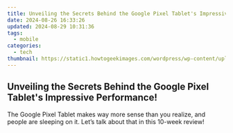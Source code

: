 ```yaml
---
title: Unveiling the Secrets Behind the Google Pixel Tablet's Impressive Performance!
date: 2024-08-26 16:33:26
updated: 2024-08-29 10:31:36
tags:
  - mobile
categories:
  - tech
thumbnail: https://static1.howtogeekimages.com/wordpress/wp-content/uploads/2024/08/pixel-tablet-thumbnail.jpg
---
```


## Unveiling the Secrets Behind the Google Pixel Tablet's Impressive Performance!

The Google Pixel Tablet makes way more sense than you realize, and people are sleeping on it. Let’s talk about that in this 10-week review!

<ins class="adsbygoogle"
     style="display:block"
     data-ad-format="autorelaxed"
     data-ad-client="ca-pub-7571918770474297"
     data-ad-slot="1223367746"></ins>



<ins class="adsbygoogle"
     style="display:block"
     data-ad-client="ca-pub-7571918770474297"
     data-ad-slot="8358498916"
     data-ad-format="auto"
     data-full-width-responsive="true"></ins>

